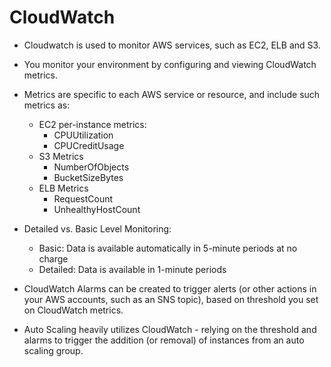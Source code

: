 # CloudWatch

- Cloudwatch is used to monitor AWS services, such as EC2, ELB and S3.
- You monitor your environment by configuring and viewing CloudWatch metrics.
- Metrics are specific to each AWS service or resource, and include such metrics as:
  - EC2 per-instance metrics:
    - CPUUtilization
    - CPUCreditUsage
  - S3 Metrics
    - NumberOfObjects
    - BucketSizeBytes
  - ELB Metrics
    - RequestCount
    - UnhealthyHostCount

- Detailed vs. Basic Level Monitoring:
  - Basic: Data is available automatically in 5-minute periods at no charge
  - Detailed: Data is available in 1-minute periods

- CloudWatch Alarms can be created to trigger alerts (or other actions in your
  AWS accounts, such as an SNS topic), based on threshold you set on CloudWatch metrics.
- Auto Scaling heavily utilizes CloudWatch - relying on the threshold and alarms
  to trigger the addition (or removal) of instances from an auto scaling group.

